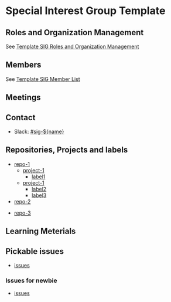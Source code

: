 <!--
The Special Interest Group Template is a template for starting new special interest groups in the GitHub organizations owned by PingCAP.  All special interest group, at minimum, must have the following files:

* a `README.md` outlining the module that the SIG is responsible for, and the way this SIG is organized
* a `roles-and-organization-management.md` outlining the responsibilities or institution specific to this SIG, as well as those that differ from [SIG Governance](sig-governance.md)
* a `membership.md` with members of this SIG listed

-->

# Special Interest Group Template

<!--
 Outline the module that this SIG is responsible for, and a brief introduction to the module.
-->

## Roles and Organization Management

<!--Link to the `roles-and-organization-management.md` file -->

See [Template SIG Roles and Organization Management](./roles-and-organization-management.md)

## Members

<!--Link to the `membership.md` file -->

See [Template SIG Member List](membership.json)

## Meetings

<!--
* Regular SIG Meeting: [Mondays at 13:00 PT (Pacific Time)] (bi-weekly). [Convert to your timezone](http://www.thetimezoneconverter.com/?t=13:00&tz=PT%20%28Pacific%20Time%29).
* Meeting Zoom: Link your Meeting zoom here
* meeting Notes: Link your meeting notes here (public Google Doc)
-->

## Contact

* Slack: [#sig-${name}](https://pingcap.com/tidbslack)

## Repositories, Projects and labels

- [repo-1](Github-link-of-repo)
  - [project-1](Github-link-of-project-1)
    - [label1](xx)
  - [project-1](Github-link-of-project-2)
    - [label2](xx)
    - [label3](xxx)
- [repo-2](Github-link-of-repo)
<!--if the whole repo belongs to this SIG, the informantion for projects and labels are optional -->
- [repo-3](Github-link-of-repo)

## Learning Meterials

<!-- Put the published documents of this Special Interest Group here -->

## Pickable issues

- [issues](issues-with-label-`sig-label`)

### Issues for newbie

- [issues](issues-with-labels-`good-first-issue`-and-`sig-label`)

